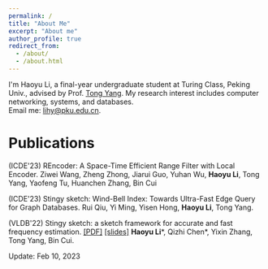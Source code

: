 ```yaml
---
permalink: /
title: "About Me"
excerpt: "About me"
author_profile: true
redirect_from: 
  - /about/
  - /about.html
---
```

I'm Haoyu Li, a final-year undergraduate student at Turing Class, Peking Univ., advised by Prof. [Tong Yang](https://yangtonghome.github.io/). My research interest includes computer networking, systems, and databases.  
Email me: lihy@pku.edu.cn.

Publications
======

(ICDE'23) REncoder: A Space-Time Efficient Range Filter with Local Encoder. Ziwei Wang, Zheng Zhong, Jiarui Guo, Yuhan Wu, **Haoyu Li**, Tong Yang, Yaofeng Tu, Huanchen Zhang, Bin Cui

(ICDE'23) Stingy sketch: Wind-Bell Index: Towards Ultra-Fast Edge Query for Graph Databases. Rui Qiu, Yi Ming, Yisen Hong, **Haoyu Li**, Tong Yang.

(VLDB'22) Stingy sketch: a sketch framework for accurate and fast frequency estimation. [[PDF]](/files/stingysketch.pdf) [[slides]](/files/stingysketch.pptx) **Haoyu Li**\*, Qizhi Chen\*, Yixin Zhang, Tong Yang, Bin Cui.

Update: Feb 10, 2023
